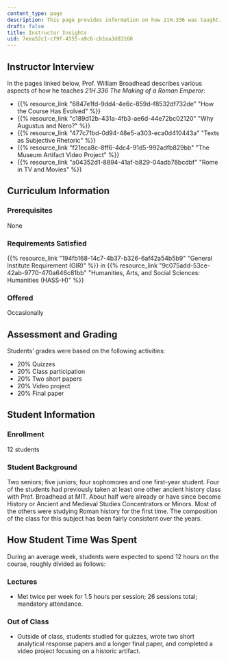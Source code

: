 ```yaml
---
content_type: page
description: This page provides information on how 21H.336 was taught.
draft: false
title: Instructor Insights
uid: 7eea52c1-cf9f-4555-a9c6-cb1ea3d83160
---
```

## Instructor Interview

In the pages linked below, Prof. William Broadhead describes various aspects of how he teaches *21H.336 The Making of a Roman Emperor*:

- {{% resource_link "6847e1fd-9dd4-4e6c-859d-f8532df732de" "How the Course Has Evolved" %}}
- {{% resource_link "c189d12b-431a-4fb3-ae6d-44e72bc02120" "Why Augustus and Nero?" %}}
- {{% resource_link "477c71bd-0d94-48e5-a303-eca0d410443a" "Texts as Subjective Rhetoric" %}}
- {{% resource_link "f21eca8c-8ff6-4dc4-91d5-992adfb829bb" "The Museum Artifact Video Project" %}}
- {{% resource_link "a04352d1-8894-41af-b829-04adb78bcdbf" "Rome in TV and Movies" %}}

## Curriculum Information

### Prerequisites

None

### Requirements Satisfied

{{% resource_link "194fb168-14c7-4b37-b326-6af42a54b5b9" "General Institute Requirement (GIR)" %}} in {{% resource_link "9c075add-53ce-42ab-9770-470a646c81bb" "Humanities, Arts, and Social Sciences: Humanities (HASS-H)" %}}

### Offered

Occasionally

## Assessment and Grading

Students’ grades were based on the following activities:

- 20% Quizzes
- 20% Class participation
- 20% Two short papers
- 20% Video project
- 20% Final paper

## Student Information

### Enrollment

12 students

### Student Background

Two seniors; five juniors; four sophomores and one first-year student. Four of the students had previously taken at least one other ancient history class with Prof. Broadhead at MIT. About half were already or have since become History or Ancient and Medieval Studies Concentrators or Minors. Most of the others were studying Roman history for the first time. The composition of the class for this subject has been fairly consistent over the years.

## How Student Time Was Spent

During an average week, students were expected to spend 12 hours on the course, roughly divided as follows:

### Lectures

- Met twice per week for 1.5 hours per session; 26 sessions total; mandatory attendance.

### Out of Class

- Outside of class, students studied for quizzes, wrote two short analytical response papers and a longer final paper, and completed a video project focusing on a historic artifact.